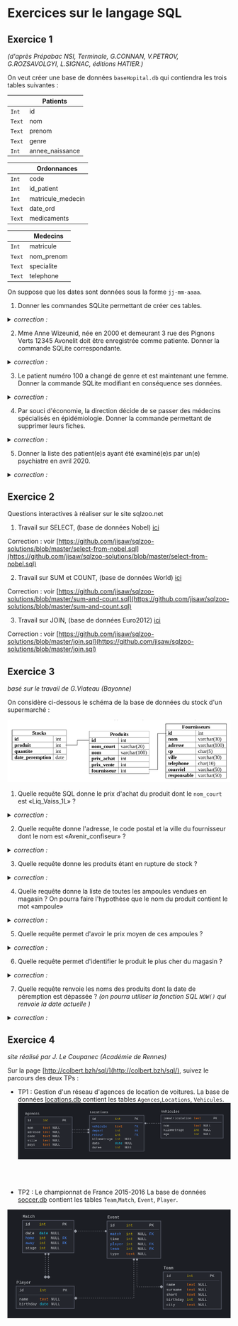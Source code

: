 # Exercices sur le langage SQL

## Exercice 1
*(d'après Prépabac NSI, Terminale, G.CONNAN, V.PETROV, G.ROZSAVOLGYI, L.SIGNAC, éditions HATIER.)*

On veut créer une base de données ```baseHopital.db```  qui contiendra les trois tables suivantes :

|  | Patients |
|-----|----|
| ```Int```  | id |
| ```Text```  | nom |
| ```Text```  | prenom |
| ```Text```  | genre |
| ```Int```  | annee_naissance |


|  | Ordonnances |
|-----|----|
| ```Int```  | code |
| ```Int```  | id_patient |
| ```Int```  | matricule_medecin |
| ```Text```  | date_ord |
| ```Text```  | medicaments |

|  | Medecins |
|-----|----|
| ```Int```  | matricule |
| ```Text```  | nom_prenom |
| ```Text```  | specialite |
| ```Text```  | telephone |


On suppose que les dates sont données sous la forme ```jj-mm-aaaa```.

1. Donner les commandes SQLite permettant de créer ces tables.

<details><summary> <em>correction :</em>  </summary>
<p>

CREATE TABLE Patients(
    id INTEGER PRIMARY KEY AUTOINCREMENT,
    nom TEXT,
    prenom TEXT,
    genre TEXT,
    annee_naissance INTEGER
);

CREATE TABLE Ordonnances(
    code INTEGER PRIMARY KEY,
    id_patient INTEGER,
    matricule_medecin INTEGER,
    date_ord TEXT,
    medicaments INTEGER
);

CREATE TABLE Medecins(
    matricule INTEGER  PRIMARY KEY,
    nom_prenom TEXT,
    specialite TEXT,
    telephone TEXT
);


</p>
</details>

2. Mme Anne Wizeunid, née en 2000 et demeurant 3 rue des Pignons Verts 12345 Avonelit doit être enregistrée comme patiente. Donner la commande SQLite correspondante.

<details><summary> <em>correction :</em>  </summary>
<p>
INSERT INTO Patients VALUES (NULL, "Wizeunit", "Anne", "F", 2000);

Commentaire : NULL sert ici à ne rien mettre là où le SGBD gère tout seul la clé primaire en autoincrement. (hors-programme)
</p>
</details>

3. Le patient numéro 100 a changé de genre et est maintenant une femme. Donner la commande SQLite modifiant en conséquence ses données.

<details><summary> <em>correction :</em>  </summary>
<p>
UPDATE Patients SET genre = 'F' WHERE id = 100 ;

</p>
</details>


4. Par souci d'économie, la direction décide de se passer des médecins spécialisés en épidémiologie. Donner la commande permettant de supprimer leurs fiches.

<details><summary> <em>correction :</em>  </summary>
<p>
DELETE FROM Medecins WHERE specialite = "épidémiologie";

</p>
</details>



5. Donner la liste des patient(e)s ayant été examiné(e)s par un(e) psychiatre en avril 2020.
 
 <details><summary> <em>correction :</em>  </summary>
<p>
SELECT p.nom, p.prenom FROM Patients AS p 
<br>
JOIN Ordonnances AS o ON p.id = o.id_patient
<br>
JOIN Medecins AS m ON o.matricule_medecin = m.matricule
<br>
WHERE m.specialite = "psychiatrie" AND o.date_ord LIKE "%04-2020%"

</p>
</details>

## Exercice 2

Questions interactives à réaliser sur le site sqlzoo.net

1. Travail sur SELECT, (base de données Nobel) [ici](https://sqlzoo.net/wiki/SELECT_from_Nobel_Tutorial)

Correction : voir [https://github.com/jisaw/sqlzoo-solutions/blob/master/select-from-nobel.sql](https://github.com/jisaw/sqlzoo-solutions/blob/master/select-from-nobel.sql)

2. Travail sur SUM et COUNT, (base de données World) [ici](https://sqlzoo.net/wiki/SUM_and_COUNT)

Correction : voir [https://github.com/jisaw/sqlzoo-solutions/blob/master/sum-and-count.sql](https://github.com/jisaw/sqlzoo-solutions/blob/master/sum-and-count.sql)

3. Travail sur JOIN, (base de données Euro2012) [ici](https://sqlzoo.net/wiki/The_JOIN_operation)

Correction : voir [https://github.com/jisaw/sqlzoo-solutions/blob/master/join.sql](https://github.com/jisaw/sqlzoo-solutions/blob/master/join.sql)

## Exercice 3
_basé sur le travail de G.Viateau (Bayonne)_

On considère ci-dessous le schéma de la base de données du stock d'un supermarché :

![](data/exo3_schema.png)

1. Quelle requête SQL donne le prix d'achat du produit dont le ```nom_court``` est «Liq_Vaiss_1L» ?

<details><summary> <em>correction :</em>  </summary>
<p>
SELECT prix_achat FROM Produits WHERE nom_court = 'Liq_Vaiss_1L' ;
</p>
</details>


2. Quelle requête donne l'adresse, le code postal et la ville du fournisseur dont le nom est «Avenir_confiseur» ?

<details><summary> <em>correction :</em>  </summary>
<p>
SELECT adresse, cp, ville FROM Fournisseurs WHERE nom = 'Avenir_confiseur';
</p>
</details>


3. Quelle requête donne les produits étant en rupture de stock ?

<details><summary> <em>correction :</em>  </summary>
<p>
SELECT Produits.nom FROM Produits
<br>
JOIN Stocks ON Produits.id = Stocks.produit
<br>
WHERE Stocks.quantite = 0;

</p>
</details>




4. Quelle requête donne la liste de toutes les ampoules vendues en magasin ? On pourra faire l'hypothèse que le nom du produit contient le mot «ampoule»

<details><summary> <em>correction :</em>  </summary>
<p>
SELECT nom FROM Produits WHERE nom LIKE "%ampoule%";
</p>
</details>




5. Quelle requête permet d'avoir le prix moyen de ces ampoules ?

<details><summary> <em>correction :</em>  </summary>
<p>
SELECT AVG(prix_vente) FROM Produits WHERE nom LIKE "%ampoule%";
</p>
</details>



6. Quelle requête permet d'identifier le produit le plus cher du magasin ?

<details><summary> <em>correction :</em>  </summary>
<p>
SELECT nom_court FROM Produits ORDER BY prix_vente DESC LIMIT 1;
<br>
ou
<br>
SELECT nom FROM Produits WHERE prix_vente = (SELECT MAX(prix_vente) FROM Produits);
</p>
</details>



7. Quelle requête renvoie les noms des produits dont la date de péremption est dépassée ? _(on pourra utiliser la fonction SQL ```NOW()``` qui renvoie la date actuelle )_

<details><summary> <em>correction :</em>  </summary>
<p>
SELECT p.nom FROM Produits AS p
<br>
JOIN Stocks AS s ON s.produits = p.id
<br>
WHERE s.date_peremption < NOW();
</p>
</details>


## Exercice 4
_site réalisé par J. Le Coupanec (Académie de Rennes)_

Sur la page [http://colbert.bzh/sql/](http://colbert.bzh/sql/), suivez le parcours des deux TPs :

- TP1 : Gestion d'un réseau d'agences de location de voitures.
La base de données [locations.db](data/locations.db) contient les tables ```Agences```,```Locations```, ```Vehicules```.
![](data/diag_locations.png)

<br>
<br>


- TP2 : Le championnat de France 2015-2016
La base de données [soccer.db](data/soccer.db) contient les tables ```Team```,```Match```, ```Event```, ```Player```.  

![](data/soccer_diag.png)

